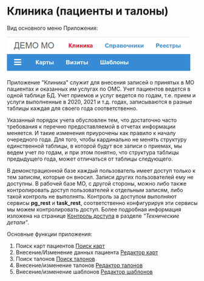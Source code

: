 # Клиника (пациенты и талоны)

Вид основного меню Приложения:

![Меню "Клиника"](./images/menu_clinic.png)

Приложение "Клиника" служит для внесения записей о принятых в МО пациентах и
оказанных им услугах по ОМС. Учет пациентов ведется в одной таблице БД. Учет приемов и
услуг ведется по годам, т.е. прием и услуги выполненные в 2020, 2021 и т.д. годах,
записываются в разные таблицы каждая для своего года соответственно.

Указанный порядок учета обусловлен тем, что достаточно часто требования к перечню
предоставляемой в отчетах информации меняется. И такие изменения приурочены как правило
к началу очередного года. Для того, чтобы кардинально не менять структуру единственной
таблицы, в которой будут все записи о приемах, мы ведем учет по годам, и при этом понятно,
что структура таблицы предыдущего года, может отличаться от таблицы следующего.

В демонстрационной базе каждый пользователь имеет доступ только к тем записям, которые он
вносил. Записи других пользователей ему не доступны. В рабочей базе МО, с другой стороны,
можно либо также контролировать доступ пользователей к отдельным записям, либо
такой контроль не выполнять. Контроль за доступом выполняют сервисы **pg_rest** и
**task_rest**, соответственно конфигурируя эти сервисы мы можем контролировать доступ.
Более подробная информация изложена на странице [Контроль доступа](../../admin/access.md)
в разделе *"Технические детали"*.

Основные функции приложения:

1. Поиск карт пациентов [Поиск карт](./cards_find.md)
2. Внесение/Изменение данных пациента [Редактор карт](./cards_edit.md)
3. Поиск талонов [Поиск талонов](./talons_find.md)
4. Внесение/изменение талонов [Редактор талонов](./talons_edit.md)
5. Внесение/изменение шаблонов [Редактор шаблонов](./tmpl_edit.md)
